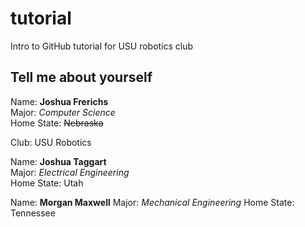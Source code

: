 # tutorial
Intro to GitHub tutorial for USU robotics club

## Tell me about yourself ##
Name: **Joshua Frerichs**\
Major: *Computer Science*\
Home State: ~~Nebraska~~


Club: USU Robotics


Name: **Joshua Taggart**\
Major: *Electrical Engineering*\
Home State: Utah

Name: **Morgan Maxwell**
Major: *Mechanical Engineering*
Home State: Tennessee 